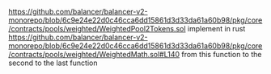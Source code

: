 https://github.com/balancer/balancer-v2-monorepo/blob/6c9e24e22d0c46cca6dd15861d3d33da61a60b98/pkg/core/contracts/pools/weighted/WeightedPool2Tokens.sol
implement in rust
https://github.com/balancer/balancer-v2-monorepo/blob/6c9e24e22d0c46cca6dd15861d3d33da61a60b98/pkg/core/contracts/pools/weighted/WeightedMath.sol#L140 from this function to the second to the last function
